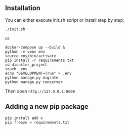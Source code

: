 ## Installation
You can either execute init.sh script or install step by step;


`./init.sh`

or

```
docker-compose up --build &
python -m venv env
source env/bin/activate
pip install -r requirements.txt
cd disaster_project
touch .env
echo "DEVELOPMENT=True" > .env
python manage.py migrate
python manage.py runserver
```


Then open `http://127.0.0.1:8000`

## Adding a new pip package

```
pip install add x
pip freeze > requirements.txt
```

